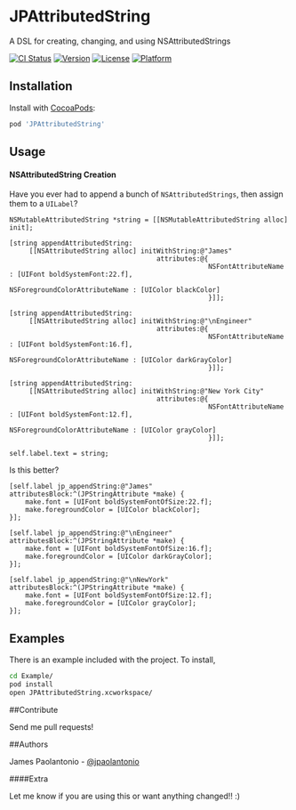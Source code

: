 JPAttributedString
========================

A DSL for creating, changing, and using NSAttributedStrings

[![CI Status](http://img.shields.io/travis/jPaolantonio/JPAttributedString.svg?style=flat)](https://travis-ci.org/jPaolantonio/JPAttributedString)
[![Version](https://img.shields.io/cocoapods/v/JPAttributedString.svg?style=flat)](http://cocoadocs.org/docsets/JPAttributedString)
[![License](https://img.shields.io/cocoapods/l/JPAttributedString.svg?style=flat)](http://cocoadocs.org/docsets/JPAttributedString)
[![Platform](https://img.shields.io/cocoapods/p/JPAttributedString.svg?style=flat)](http://cocoadocs.org/docsets/JPAttributedString)

## Installation

Install with [CocoaPods](http://cocoapods.org):

```sh
pod 'JPAttributedString'
```

## Usage

#### NSAttributedString Creation

Have you ever had to append a bunch of `NSAttributedStrings`, then assign them to a `UILabel`?

```objc
NSMutableAttributedString *string = [[NSMutableAttributedString alloc] init];

[string appendAttributedString:
     [[NSAttributedString alloc] initWithString:@"James"
                                     attributes:@{
                                                  NSFontAttributeName : [UIFont boldSystemFont:22.f],
                                                  NSForegroundColorAttributeName : [UIColor blackColor]
                                                  }]];

[string appendAttributedString:
     [[NSAttributedString alloc] initWithString:@"\nEngineer"
                                     attributes:@{
                                                  NSFontAttributeName : [UIFont boldSystemFont:16.f],
                                                  NSForegroundColorAttributeName : [UIColor darkGrayColor]
                                                  }]];

[string appendAttributedString:
     [[NSAttributedString alloc] initWithString:@"New York City"
                                     attributes:@{
                                                  NSFontAttributeName : [UIFont boldSystemFont:12.f],
                                                  NSForegroundColorAttributeName : [UIColor grayColor]
                                                  }]];

self.label.text = string;
```

Is this better?

```objc
[self.label jp_appendString:@"James" attributesBlock:^(JPStringAttribute *make) {
    make.font = [UIFont boldSystemFontOfSize:22.f];
    make.foregroundColor = [UIColor blackColor];
}];

[self.label jp_appendString:@"\nEngineer" attributesBlock:^(JPStringAttribute *make) {
    make.font = [UIFont boldSystemFontOfSize:16.f];
    make.foregroundColor = [UIColor darkGrayColor];
}];

[self.label jp_appendString:@"\nNewYork" attributesBlock:^(JPStringAttribute *make) {
    make.font = [UIFont boldSystemFontOfSize:12.f];
    make.foregroundColor = [UIColor grayColor];
}];
```

## Examples

There is an example included with the project. To install,

```sh
cd Example/
pod install
open JPAttributedString.xcworkspace/
```

##Contribute

Send me pull requests!

##Authors

James Paolantonio - [@jpaolantonio](http://twitter.com/jPaolantonio)

####Extra

Let me know if you are using this or want anything changed!! :)
